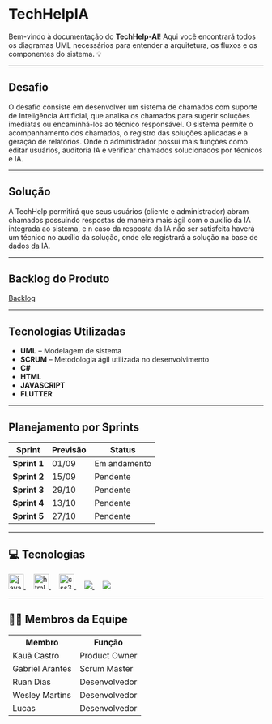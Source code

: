 # TechHelpIA # 

Bem-vindo à documentação do **TechHelp-AI**! Aqui você encontrará todos os diagramas UML necessários para entender a arquitetura, os fluxos e os componentes do sistema. 💡

---

  ##  Desafio
  
O desafio consiste em desenvolver um sistema de chamados com suporte de Inteligência Artificial, que analisa os chamados para sugerir soluções imediatas ou encaminhá-los ao técnico responsável. O sistema permite o acompanhamento dos chamados, o registro das soluções aplicadas e a geração de relatórios. Onde o administrador possui mais funções como editar usuários, auditoria IA e verificar chamados solucionados por técnicos e IA.

---

  ##  Solução
  
A TechHelp permitirá que seus usuários (cliente e administrador) abram chamados possuindo respostas de maneira mais ágil com o auxilio da IA integrada ao sistema, e n caso da resposta da IA não ser satisfeita haverá um técnico no auxílio da solução, onde ele registrará a solução na base de dados da IA.

---


##  Backlog do Produto

[Backlog](https://github.com/kauacsilva/TechHelpIA/blob/main/Documenta%C3%A7%C3%A3o/README.md)


---

##  Tecnologias Utilizadas

- **UML** – Modelagem de sistema
- **SCRUM** – Metodologia ágil utilizada no desenvolvimento
- **C#**
- **HTML**
- **JAVASCRIPT**
- **FLUTTER**

---

##  Planejamento por Sprints

| **Sprint** | **Previsão** | **Status** |
|------------|--------------|------------------------|
| **Sprint 1** | 01/09 | Em andamento |
| **Sprint 2** | 15/09 | Pendente |
| **Sprint 3** | 29/10 | Pendente |
| **Sprint 4** | 13/10 | Pendente |
| **Sprint 5** | 27/10 | Pendente |

---

## 💻 Tecnologias 

<div align="left">
  <a href="https://developer.mozilla.org/pt-BR/docs/Web/JavaScript">
  <img src="https://cdn.jsdelivr.net/gh/devicons/devicon/icons/javascript/javascript-original.svg" height="30" alt="javascript logo" />
</a>
<img width="12" />
<a href="https://developer.mozilla.org/pt-BR/docs/Glossary/HTML5">
  <img src="https://cdn.jsdelivr.net/gh/devicons/devicon/icons/html5/html5-original.svg" height="30" alt="html5 logo" />
</a>
<img width="12" />
<a href="https://developer.mozilla.org/pt-BR/docs/Web/CSS">
  <img src="https://cdn.jsdelivr.net/gh/devicons/devicon/icons/css3/css3-original.svg" height="30" alt="css3 logo" />
</a>
<img width="12" />
<a href="https://github.com/">
  <img src="https://img.shields.io/badge/github-%23121011.svg?style=for-the-badge&logo=github&logoColor=white"/>
</a>
<img width="12" />
<a href="https://www.figma.com/">
  <img src="https://img.shields.io/badge/Figma-F24E1E?style=for-the-badge&logo=figma&logoColor=white"/>
</a>
</div>

---



## 👨‍💻 Membros da Equipe

<div align="center">
  <table>
    <tr>
      <th>Membro</th>
      <th>Função</th>
    </tr>
    <tr>
      <td>Kauã Castro</td>
      <td>Product Owner</td>
    </tr>
    <tr>
      <td>Gabriel Arantes</td>
      <td>Scrum Master</td>
    </tr>
    <tr>
      <td>Ruan Dias</td>
      <td>Desenvolvedor</td>
    </tr>
    <tr>
      <td>Wesley Martins</td>
      <td>Desenvolvedor</td>
    </tr>
    <tr>
      <td>Lucas</td>
      <td>Desenvolvedor</td>
    </tr>
  </table>
</div>
  

